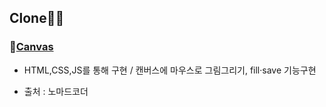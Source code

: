 ## Clone🐱‍💻

### 💨[Canvas](https://mingnana.github.io/Clone/clone/canvas/index.html) 
* HTML,CSS,JS를 통해 구현 / 캔버스에 마우스로 그림그리기, fill·save 기능구현

* 출처 : 노마드코더
